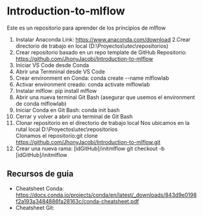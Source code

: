 # Introduction-to-mlflow
Este es un repositorio para aprender de los principios de mlflow

1. Instalar Anaconda
   Link: https://www.anaconda.com/download
2.Crear directorio de trabajo en local (D:\Proyectos\utec\repositorios\)
3. Crear repositorio basado en un repo template de GitHub
   Repositorio: https://github.com/JhonyJacobi/Introduction-to-mlflow
4. Iniciar VS Code desde Conda
5. Abrir una Termninal desde VS Code
6. Crear environment en Conda: conda create --name mlflowlab
7. Activar environment creado: conda activate mlflowlab
8. Instalar mlflow: pip install mlflow
9. Abrir una nueva terminal Git Bash (asegurar que usemos el environment de conda mlflowlab)
10. Iniciar Conda en Git Bash: conda init bash
11. Cerrar y volver a abrir una terminal de Git Bash
12. Clonar repositorio en el directorio de trabajo local
   Nos ubicamos en la rutal local D:\Proyectos\utec\repositorios\
   Clonamos el repositorio:git clone https://github.com/JhonyJacobi/Introduction-to-mlflow.git
14. Crear una nueva rama: [idGitHub]/initmlflow
    git checkout -b [idGitHub]/initmlflow   
   


## Recursos de guia
- Cheatsheet Conda: https://docs.conda.io/projects/conda/en/latest/_downloads/843d9e0198f2a193a3484886fa28163c/conda-cheatsheet.pdf
- Cheatsheet Git:
